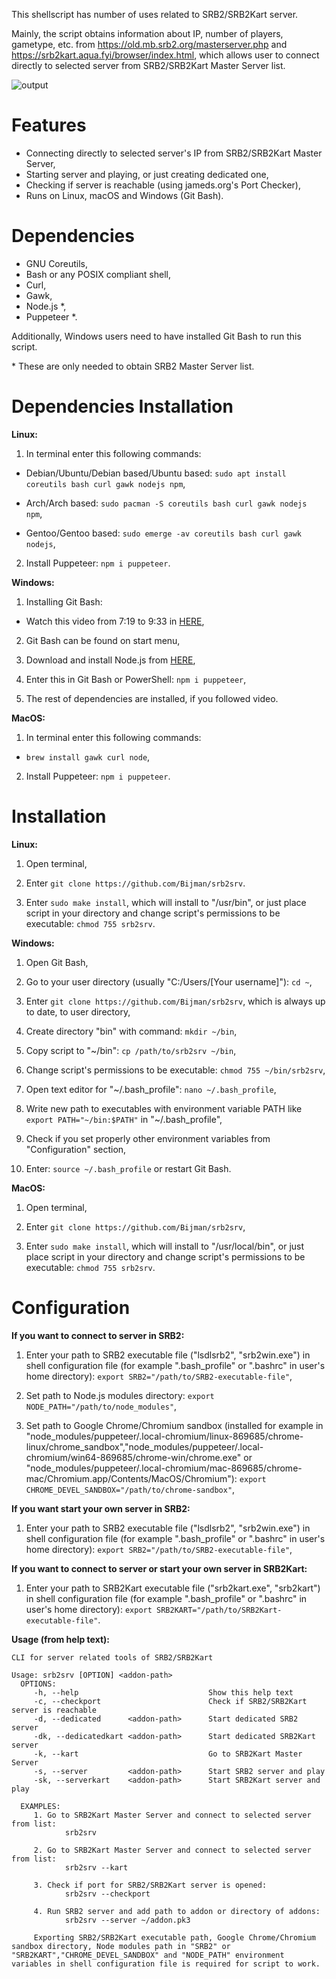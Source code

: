 This shellscript has number of uses related to SRB2/SRB2Kart server. 

Mainly, the script obtains information about IP, number of players, gametype, etc. from https://old.mb.srb2.org/masterserver.php and https://srb2kart.aqua.fyi/browser/index.html, which allows user to connect directly to selected server from SRB2/SRB2Kart Master Server list. 

![output](https://user-images.githubusercontent.com/16626326/116865885-c59d4180-ac0a-11eb-84d9-481940569c5b.gif)

# Features
- Connecting directly to selected server's IP from SRB2/SRB2Kart Master Server,
- Starting server and playing, or just creating dedicated one,
- Checking if server is reachable (using jameds.org's Port Checker),
- Runs on Linux, macOS and Windows (Git Bash).

# Dependencies
- GNU Coreutils,
- Bash or any POSIX compliant shell,
- Curl,
- Gawk,
- Node.js *,
- Puppeteer *.

Additionally, Windows users need to have installed Git Bash to run this script.

\* These are only needed to obtain SRB2 Master Server list.

# Dependencies Installation
**Linux:** 

1. In terminal enter this following commands:
- Debian/Ubuntu/Debian based/Ubuntu based: `sudo apt install coreutils bash curl gawk nodejs npm`,

- Arch/Arch based: `sudo pacman -S coreutils bash curl gawk nodejs npm`,

- Gentoo/Gentoo based: `sudo emerge -av coreutils bash curl gawk nodejs`,

2. Install Puppeteer: `npm i puppeteer`.

**Windows:**
1. Installing Git Bash:
- Watch this video from 7:19 to 9:33 in [HERE](https://youtu.be/SWYqp7iY_Tc?t=439),

2. Git Bash can be found on start menu,

3. Download and install Node.js from [HERE](https://nodejs.org/en/download/),

4. Enter this in Git Bash or PowerShell: `npm i puppeteer`,

5. The rest of dependencies are installed, if you followed video.

**MacOS:**
1. In terminal enter this following commands:
- `brew install gawk curl node`,

2. Install Puppeteer: `npm i puppeteer`.

# Installation
**Linux:**
1. Open terminal,

2. Enter `git clone https://github.com/Bijman/srb2srv`.

3. Enter `sudo make install`, which will install to "/usr/bin", or just place script in your directory and change script's permissions to be executable: `chmod 755 srb2srv`.

**Windows:**
1. Open Git Bash,

2. Go to your user directory (usually "C:/Users/[Your username]"): `cd ~`,

3. Enter `git clone https://github.com/Bijman/srb2srv`, which is always up to date, to user directory,

4. Create directory "bin" with command: `mkdir ~/bin`,

5. Copy script to "~/bin": `cp /path/to/srb2srv ~/bin`,

6. Change script's permissions to be executable: `chmod 755 ~/bin/srb2srv`,

7. Open text editor for "~/.bash_profile": `nano ~/.bash_profile`,

8. Write new path to executables with environment variable PATH like `export PATH="~/bin:$PATH"` in "~/.bash_profile",

9. Check if you set properly other environment variables from "Configuration" section,

10. Enter: `source ~/.bash_profile` or restart Git Bash.

**MacOS:**
1. Open terminal,

2. Enter `git clone https://github.com/Bijman/srb2srv`,

3. Enter `sudo make install`, which will install to "/usr/local/bin", or just place script in your directory and change script's permissions to be executable: `chmod 755 srb2srv`.

# Configuration
**If you want to connect to server in SRB2:**
1. Enter your path to SRB2 executable file ("lsdlsrb2", "srb2win.exe") in shell configuration file (for example ".bash_profile" or ".bashrc" in user's home directory): `export SRB2="/path/to/SRB2-executable-file"`,

2. Set path to Node.js modules directory: `export NODE_PATH="/path/to/node_modules"`,

3. Set path to Google Chrome/Chromium sandbox (installed for example in "node_modules/puppeteer/.local-chromium/linux-869685/chrome-linux/chrome_sandbox","node_modules/puppeteer/.local-chromium/win64-869685/chrome-win/chrome.exe" or "node_modules/puppeteer/.local-chromium/mac-869685/chrome-mac/Chromium.app/Contents/MacOS/Chromium"): `export CHROME_DEVEL_SANDBOX="/path/to/chrome-sandbox"`,

**If you want start your own server in SRB2:**
1. Enter your path to SRB2 executable file ("lsdlsrb2", "srb2win.exe") in shell configuration file (for example ".bash_profile" or ".bashrc" in user's home directory): `export SRB2="/path/to/SRB2-executable-file"`,

**If you want to connect to server or start your own server in SRB2Kart:**
1. Enter your path to SRB2Kart executable file ("srb2kart.exe", "srb2kart") in shell configuration file (for example ".bash_profile" or ".bashrc" in user's home directory): `export SRB2KART="/path/to/SRB2Kart-executable-file"`.

**Usage (from help text):**
```
CLI for server related tools of SRB2/SRB2Kart

Usage: srb2srv [OPTION] <addon-path>
  OPTIONS:
     -h, --help                             Show this help text
     -c, --checkport                        Check if SRB2/SRB2Kart server is reachable
     -d, --dedicated      <addon-path>      Start dedicated SRB2 server
     -dk, --dedicatedkart <addon-path>      Start dedicated SRB2Kart server
     -k, --kart                             Go to SRB2Kart Master Server
     -s, --server         <addon-path>      Start SRB2 server and play
     -sk, --serverkart    <addon-path>      Start SRB2Kart server and play

  EXAMPLES:
     1. Go to SRB2Kart Master Server and connect to selected server from list:
            srb2srv

     2. Go to SRB2Kart Master Server and connect to selected server from list:
            srb2srv --kart

     3. Check if port for SRB2/SRB2Kart server is opened:
            srb2srv --checkport

     4. Run SRB2 server and add path to addon or directory of addons:
            srb2srv --server ~/addon.pk3

     Exporting SRB2/SRB2Kart executable path, Google Chrome/Chromium sandbox directory, Node modules path in "SRB2" or "SRB2KART","CHROME_DEVEL_SANDBOX" and "NODE_PATH" environment variables in shell configuration file is required for script to work.
```
